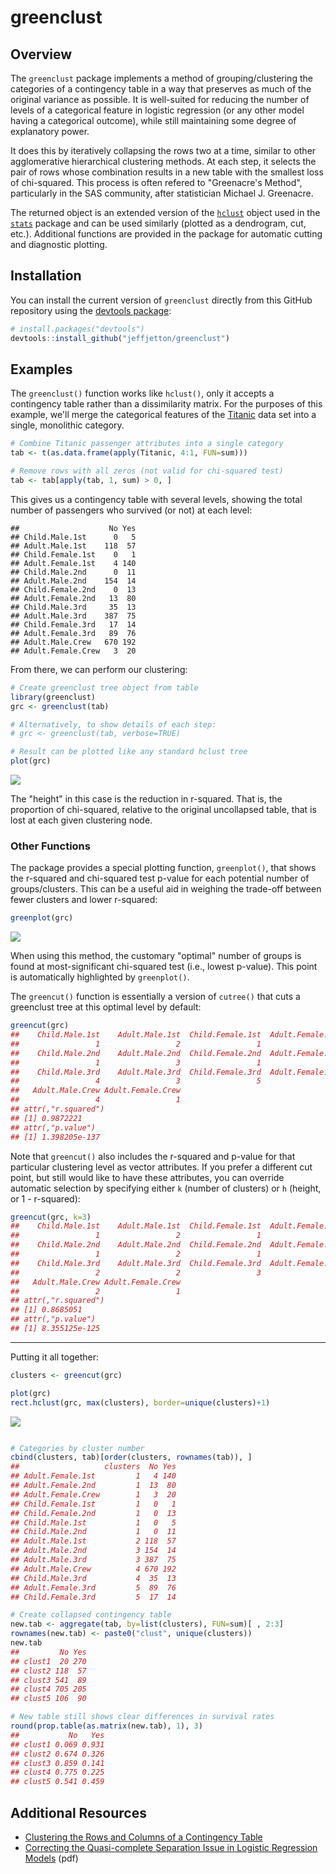 
<!-- README.md is generated from README.Rmd. Please edit that file -->
greenclust
==========

Overview
--------

The `greenclust` package implements a method of grouping/clustering the categories of a contingency table in a way that preserves as much of the original variance as possible. It is well-suited for reducing the number of levels of a categorical feature in logistic regression (or any other model having a categorical outcome), while still maintaining some degree of explanatory power.

It does this by iteratively collapsing the rows two at a time, similar to other agglomerative hierarchical clustering methods. At each step, it selects the pair of rows whose combination results in a new table with the smallest loss of chi-squared. This process is often refered to "Greenacre's Method", particularly in the SAS community, after statistician Michael J. Greenacre.

The returned object is an extended version of the [`hclust`](https://stat.ethz.ch/R-manual/R-devel/library/stats/html/hclust.html) object used in the [`stats`](https://stat.ethz.ch/R-manual/R-devel/library/stats/html/stats-package.html) package and can be used similarly (plotted as a dendrogram, cut, etc.). Additional functions are provided in the package for automatic cutting and diagnostic plotting.

Installation
------------

You can install the current version of `greenclust` directly from this GitHub repository using the [devtools package](https://www.rstudio.com/products/rpackages/devtools/):

``` r
# install.packages("devtools")
devtools::install_github("jeffjetton/greenclust")
```

Examples
--------

The `greenclust()` function works like `hclust()`, only it accepts a contingency table rather than a dissimilarity matrix. For the purposes of this example, we'll merge the categorical features of the [Titanic](https://stat.ethz.ch/R-manual/R-devel/library/datasets/html/Titanic.html) data set into a single, monolithic category.

``` r
# Combine Titanic passenger attributes into a single category
tab <- t(as.data.frame(apply(Titanic, 4:1, FUN=sum)))

# Remove rows with all zeros (not valid for chi-squared test)
tab <- tab[apply(tab, 1, sum) > 0, ]
```

This gives us a contingency table with several levels, showing the total number of passengers who survived (or not) at each level:

    ##                    No Yes
    ## Child.Male.1st      0   5
    ## Adult.Male.1st    118  57
    ## Child.Female.1st    0   1
    ## Adult.Female.1st    4 140
    ## Child.Male.2nd      0  11
    ## Adult.Male.2nd    154  14
    ## Child.Female.2nd    0  13
    ## Adult.Female.2nd   13  80
    ## Child.Male.3rd     35  13
    ## Adult.Male.3rd    387  75
    ## Child.Female.3rd   17  14
    ## Adult.Female.3rd   89  76
    ## Adult.Male.Crew   670 192
    ## Adult.Female.Crew   3  20

From there, we can perform our clustering:

``` r
# Create greenclust tree object from table
library(greenclust)
grc <- greenclust(tab)

# Alternatively, to show details of each step:
# grc <- greenclust(tab, verbose=TRUE)

# Result can be plotted like any standard hclust tree
plot(grc)
```

![](man/figures/README-example_clusterplot_1-1.png)

The "height" in this case is the reduction in r-squared. That is, the proportion of chi-squared, relative to the original uncollapsed table, that is lost at each given clustering node.

### Other Functions

The package provides a special plotting function, `greenplot()`, that shows the r-squared and chi-squared test p-value for each potential number of groups/clusters. This can be a useful aid in weighing the trade-off between fewer clusters and lower r-squared:

``` r
greenplot(grc)
```

![](man/figures/README-example_greenplot-1.png)

When using this method, the customary "optimal" number of groups is found at most-significant chi-squared test (i.e., lowest p-value). This point is automatically highlighted by `greenplot()`.

The `greencut()` function is essentially a version of `cutree()` that cuts a greenclust tree at this optimal level by default:

``` r
greencut(grc)
##    Child.Male.1st    Adult.Male.1st  Child.Female.1st  Adult.Female.1st 
##                 1                 2                 1                 1 
##    Child.Male.2nd    Adult.Male.2nd  Child.Female.2nd  Adult.Female.2nd 
##                 1                 3                 1                 1 
##    Child.Male.3rd    Adult.Male.3rd  Child.Female.3rd  Adult.Female.3rd 
##                 4                 3                 5                 5 
##   Adult.Male.Crew Adult.Female.Crew 
##                 4                 1 
## attr(,"r.squared")
## [1] 0.9872221
## attr(,"p.value")
## [1] 1.398205e-137
```

Note that `greencut()` also includes the r-squared and p-value for that particular clustering level as vector attributes. If you prefer a different cut point, but still would like to have these attributes, you can override automatic selection by specifying either `k` (number of clusters) or `h` (height, or 1 - r-squared):

``` r
greencut(grc, k=3)
##    Child.Male.1st    Adult.Male.1st  Child.Female.1st  Adult.Female.1st 
##                 1                 2                 1                 1 
##    Child.Male.2nd    Adult.Male.2nd  Child.Female.2nd  Adult.Female.2nd 
##                 1                 2                 1                 1 
##    Child.Male.3rd    Adult.Male.3rd  Child.Female.3rd  Adult.Female.3rd 
##                 2                 2                 3                 3 
##   Adult.Male.Crew Adult.Female.Crew 
##                 2                 1 
## attr(,"r.squared")
## [1] 0.8685051
## attr(,"p.value")
## [1] 8.355125e-125
```

------------------------------------------------------------------------

Putting it all together:

``` r
clusters <- greencut(grc)

plot(grc)
rect.hclust(grc, max(clusters), border=unique(clusters)+1)
```

![](man/figures/README-example_clusterplot2-1.png)

``` r

# Categories by cluster number
cbind(clusters, tab)[order(clusters, rownames(tab)), ]
##                   clusters  No Yes
## Adult.Female.1st         1   4 140
## Adult.Female.2nd         1  13  80
## Adult.Female.Crew        1   3  20
## Child.Female.1st         1   0   1
## Child.Female.2nd         1   0  13
## Child.Male.1st           1   0   5
## Child.Male.2nd           1   0  11
## Adult.Male.1st           2 118  57
## Adult.Male.2nd           3 154  14
## Adult.Male.3rd           3 387  75
## Adult.Male.Crew          4 670 192
## Child.Male.3rd           4  35  13
## Adult.Female.3rd         5  89  76
## Child.Female.3rd         5  17  14

# Create collapsed contingency table
new.tab <- aggregate(tab, by=list(clusters), FUN=sum)[ , 2:3]
rownames(new.tab) <- paste0("clust", unique(clusters))
new.tab
##         No Yes
## clust1  20 270
## clust2 118  57
## clust3 541  89
## clust4 705 205
## clust5 106  90

# New table still shows clear differences in survival rates
round(prop.table(as.matrix(new.tab), 1), 3)
##           No   Yes
## clust1 0.069 0.931
## clust2 0.674 0.326
## clust3 0.859 0.141
## clust4 0.775 0.225
## clust5 0.541 0.459
```

Additional Resources
--------------------

-   [Clustering the Rows and Columns of a Contingency Table](https://doi.org/10.1007/BF01901670)
-   [Correcting the Quasi-complete Separation Issue in Logistic Regression Models](https://pdfs.semanticscholar.org/bbb0/2b26cf6a1628b27ddef70a83b92962d6dce2.pdf) (pdf)
